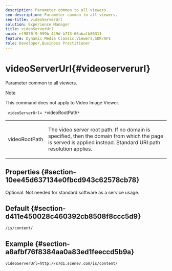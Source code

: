 ```yaml
---
description: Parameter common to all viewers.
seo-description: Parameter common to all viewers.
seo-title: videoServerUrl
solution: Experience Manager
title: videoServerUrl
uuid: ef9870f9-599b-449d-b713-66abafb80311
feature: Dynamic Media Classic,Viewers,SDK/API
role: Developer,Business Practitioner
---
```


# videoServerUrl{#videoserverurl}

Parameter common to all viewers.

>[!NOTE]
>
>This command does not apply to Video Image Viewer.

` videoServerUrl= *`videoRootPath`*`

<table id="table_9B98C97485DD4DEB8A6ECBCE8DF6B886"> 
 <tbody> 
  <tr> 
   <td colname="col1"> <p> <span class="codeph"> <span class="varname"> videoRootPath</span> </span> </p> </td> 
   <td colname="col2"> <p> The video server root path. If no domain is specified, then the domain from which the page is served is applied instead. Standard URI path resolution applies. </p> </td> 
  </tr> 
 </tbody> 
</table>

## Properties {#section-10ee45d637134e0fbcd943c62578cb78}

Optional. Not needed for standard software as a service usage.

## Default {#section-d411e450028c460392cb8508f8ccc5d9}

`/is/content/`

## Example {#section-a8afbf76f8384aa0a83ed1feeccd5b9a}

```
videoServerUrl=http://s7d1.scene7.com/is/content/
```

